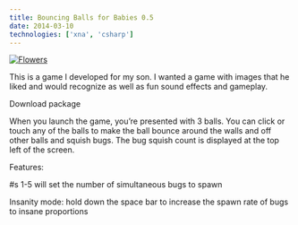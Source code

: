```yaml
---
title: Bouncing Balls for Babies 0.5
date: 2014-03-10
technologies: ['xna', 'csharp']
---
```


<a href="/img/blog/bbfb-xna-screenshot.png">
  <picture>
    <source media="(min-width:160px)" srcset="/img/blog/bbfb-xna-screenshot-160.png">
    <img src="/img/blog/bbfb-xna-screenshot.png" alt="Flowers" style="width:auto;max-width:100%">
  </picture>
</a>

This is a game I developed for my son. I wanted a game with images that he liked and would recognize as well as fun sound effects and gameplay.

Download package

When you launch the game, you’re presented with 3 balls. You can click or touch any of the balls to make the ball bounce around the walls and off other balls and squish bugs. The bug squish count is displayed at the top left of the screen.

Features:

#s 1-5 will set the number of simultaneous bugs to spawn

Insanity mode: hold down the space bar to increase the spawn rate of bugs to insane proportions
